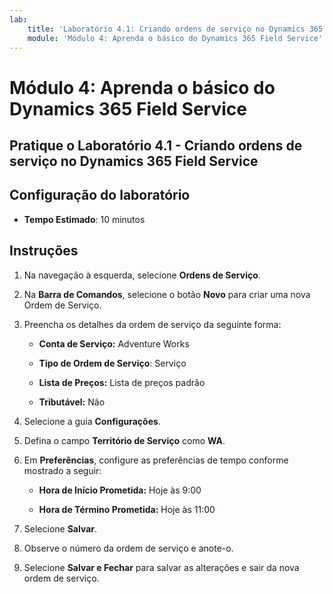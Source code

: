 ```yaml
---
lab:
    title: 'Laboratório 4.1: Criando ordens de serviço no Dynamics 365 Field Service'
    module: 'Módulo 4: Aprenda o básico do Dynamics 365 Field Service'
---
```


Módulo 4: Aprenda o básico do Dynamics 365 Field Service
========================

## Pratique o Laboratório 4.1 - Criando ordens de serviço no Dynamics 365 Field Service

## Configuração do laboratório

  - **Tempo Estimado**: 10 minutos

## Instruções

1. Na navegação à esquerda, selecione **Ordens de Serviço**.

2. Na **Barra de Comandos**, selecione o botão **Novo** para criar uma nova Ordem de Serviço.

3. Preencha os detalhes da ordem de serviço da seguinte forma:

	- **Conta de Serviço:** Adventure Works

	- **Tipo de Ordem de Serviço**: Serviço

	- **Lista de Preços:** Lista de preços padrão

	- **Tributável:** Não

4. Selecione a guia **Configurações**.

5. Defina o campo **Território de Serviço** como **WA**.

6. Em **Preferências**, configure as preferências de tempo conforme mostrado a seguir:

	- **Hora de Início Prometida:** Hoje às 9:00

	- **Hora de Término Prometida:** Hoje às 11:00

7. Selecione **Salvar**.

8. Observe o número da ordem de serviço e anote-o. 

9. Selecione **Salvar e Fechar** para salvar as alterações e sair da nova ordem de serviço.
